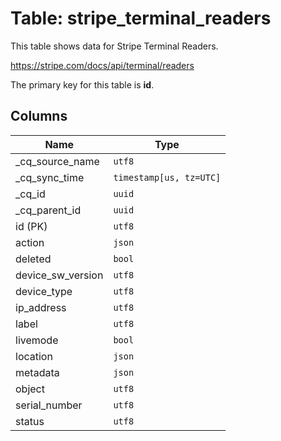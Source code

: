 # Table: stripe_terminal_readers

This table shows data for Stripe Terminal Readers.

https://stripe.com/docs/api/terminal/readers

The primary key for this table is **id**.

## Columns

| Name          | Type          |
| ------------- | ------------- |
|_cq_source_name|`utf8`|
|_cq_sync_time|`timestamp[us, tz=UTC]`|
|_cq_id|`uuid`|
|_cq_parent_id|`uuid`|
|id (PK)|`utf8`|
|action|`json`|
|deleted|`bool`|
|device_sw_version|`utf8`|
|device_type|`utf8`|
|ip_address|`utf8`|
|label|`utf8`|
|livemode|`bool`|
|location|`json`|
|metadata|`json`|
|object|`utf8`|
|serial_number|`utf8`|
|status|`utf8`|